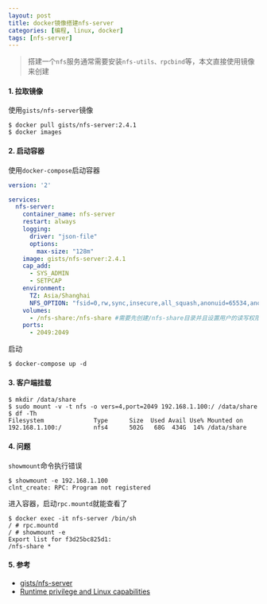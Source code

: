 ```yaml
---
layout: post
title: docker镜像搭建nfs-server
categories: [编程, linux, docker]
tags: [nfs-server]
---
```



> 搭建一个`nfs`服务通常需要安装`nfs-utils、rpcbind`等，本文直接使用镜像来创建

#### 1. 拉取镜像

使用`gists/nfs-server`镜像

```
$ docker pull gists/nfs-server:2.4.1
$ docker images
```

#### 2. 启动容器

使用`docker-compose`启动容器

```yaml
version: '2'

services:
  nfs-server:
    container_name: nfs-server
    restart: always
    logging:
      driver: "json-file"
      options:
        max-size: "128m"
    image: gists/nfs-server:2.4.1
    cap_add:
      - SYS_ADMIN
      - SETPCAP
    environment:
      TZ: Asia/Shanghai
      NFS_OPTION: "fsid=0,rw,sync,insecure,all_squash,anonuid=65534,anongid=65534,no_subtree_check,nohide"
    volumes:
      - /nfs-share:/nfs-share #需要先创建/nfs-share目录并且设置用户的读写权限
    ports:
      - 2049:2049
```

启动

```
$ docker-compose up -d
```

#### 3. 客户端挂载

```
$ mkdir /data/share
$ sudo mount -v -t nfs -o vers=4,port=2049 192.168.1.100:/ /data/share
$ df -Th
Filesystem              Type      Size  Used Avail Use% Mounted on
192.168.1.100:/         nfs4      502G   68G  434G  14% /data/share
```

#### 4. 问题

`showmount`命令执行错误

```
$ showmount -e 192.168.1.100
clnt_create: RPC: Program not registered
```

进入容器，启动`rpc.mountd`就能查看了

```
$ docker exec -it nfs-server /bin/sh
/ # rpc.mountd
/ # showmount -e
Export list for f3d25bc825d1:
/nfs-share *
```

#### 5. 参考

* [gists/nfs-server](https://hub.docker.com/r/gists/nfs-server)
* [Runtime privilege and Linux capabilities](https://docs.docker.com/engine/reference/run/#runtime-privilege-and-linux-capabilities)